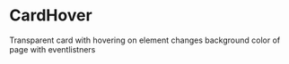 # CardHover
Transparent card with hovering on element changes background color of page with eventlistners

